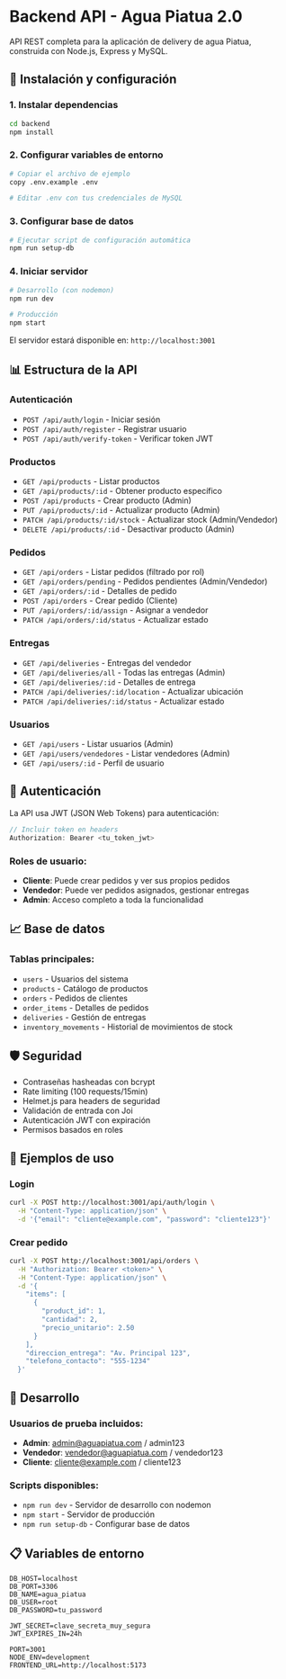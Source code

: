 # Backend API - Agua Piatua 2.0

API REST completa para la aplicación de delivery de agua Piatua, construida con Node.js, Express y MySQL.

## 🚀 Instalación y configuración

### 1. Instalar dependencias
```bash
cd backend
npm install
```

### 2. Configurar variables de entorno
```bash
# Copiar el archivo de ejemplo
copy .env.example .env

# Editar .env con tus credenciales de MySQL
```

### 3. Configurar base de datos
```bash
# Ejecutar script de configuración automática
npm run setup-db
```

### 4. Iniciar servidor
```bash
# Desarrollo (con nodemon)
npm run dev

# Producción
npm start
```

El servidor estará disponible en: `http://localhost:3001`

## 📊 Estructura de la API

### Autenticación
- `POST /api/auth/login` - Iniciar sesión
- `POST /api/auth/register` - Registrar usuario
- `POST /api/auth/verify-token` - Verificar token JWT

### Productos
- `GET /api/products` - Listar productos
- `GET /api/products/:id` - Obtener producto específico
- `POST /api/products` - Crear producto (Admin)
- `PUT /api/products/:id` - Actualizar producto (Admin)
- `PATCH /api/products/:id/stock` - Actualizar stock (Admin/Vendedor)
- `DELETE /api/products/:id` - Desactivar producto (Admin)

### Pedidos
- `GET /api/orders` - Listar pedidos (filtrado por rol)
- `GET /api/orders/pending` - Pedidos pendientes (Admin/Vendedor)
- `GET /api/orders/:id` - Detalles de pedido
- `POST /api/orders` - Crear pedido (Cliente)
- `PUT /api/orders/:id/assign` - Asignar a vendedor
- `PATCH /api/orders/:id/status` - Actualizar estado

### Entregas
- `GET /api/deliveries` - Entregas del vendedor
- `GET /api/deliveries/all` - Todas las entregas (Admin)
- `GET /api/deliveries/:id` - Detalles de entrega
- `PATCH /api/deliveries/:id/location` - Actualizar ubicación
- `PATCH /api/deliveries/:id/status` - Actualizar estado

### Usuarios
- `GET /api/users` - Listar usuarios (Admin)
- `GET /api/users/vendedores` - Listar vendedores (Admin)
- `GET /api/users/:id` - Perfil de usuario

## 🔐 Autenticación

La API usa JWT (JSON Web Tokens) para autenticación:

```javascript
// Incluir token en headers
Authorization: Bearer <tu_token_jwt>
```

### Roles de usuario:
- **Cliente**: Puede crear pedidos y ver sus propios pedidos
- **Vendedor**: Puede ver pedidos asignados, gestionar entregas
- **Admin**: Acceso completo a toda la funcionalidad

## 📈 Base de datos

### Tablas principales:
- `users` - Usuarios del sistema
- `products` - Catálogo de productos
- `orders` - Pedidos de clientes
- `order_items` - Detalles de pedidos
- `deliveries` - Gestión de entregas
- `inventory_movements` - Historial de movimientos de stock

## 🛡️ Seguridad

- Contraseñas hasheadas con bcrypt
- Rate limiting (100 requests/15min)
- Helmet.js para headers de seguridad
- Validación de entrada con Joi
- Autenticación JWT con expiración
- Permisos basados en roles

## 📝 Ejemplos de uso

### Login
```bash
curl -X POST http://localhost:3001/api/auth/login \
  -H "Content-Type: application/json" \
  -d '{"email": "cliente@example.com", "password": "cliente123"}'
```

### Crear pedido
```bash
curl -X POST http://localhost:3001/api/orders \
  -H "Authorization: Bearer <token>" \
  -H "Content-Type: application/json" \
  -d '{
    "items": [
      {
        "product_id": 1,
        "cantidad": 2,
        "precio_unitario": 2.50
      }
    ],
    "direccion_entrega": "Av. Principal 123",
    "telefono_contacto": "555-1234"
  }'
```

## 🔧 Desarrollo

### Usuarios de prueba incluidos:
- **Admin**: admin@aguapiatua.com / admin123
- **Vendedor**: vendedor@aguapiatua.com / vendedor123
- **Cliente**: cliente@example.com / cliente123

### Scripts disponibles:
- `npm run dev` - Servidor de desarrollo con nodemon
- `npm start` - Servidor de producción
- `npm run setup-db` - Configurar base de datos

## 📋 Variables de entorno

```env
DB_HOST=localhost
DB_PORT=3306
DB_NAME=agua_piatua
DB_USER=root
DB_PASSWORD=tu_password

JWT_SECRET=clave_secreta_muy_segura
JWT_EXPIRES_IN=24h

PORT=3001
NODE_ENV=development
FRONTEND_URL=http://localhost:5173
```